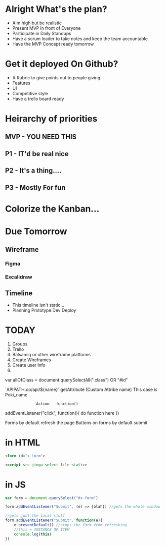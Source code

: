 # Alright What's the plan?
- Aim high but be realistic
- Present MVP In front of Everyone
- Participate in Daily Standups
- Have a scrum leader to take notes and keep the team accountable
- Have the MVP Concept ready tomorrow

# Get it deployed On Github?
- A Rubric to give points out to people giving 
- Features
- UI
- Competitive style
- Have a trello board ready 

# Heirarchy of priorities
## MVP - YOU NEED THIS
## P1  - IT'd be real nice
## P2  - It's a thing....
## P3  - Mostly For fun

# Colorize the Kanban...

# Due Tomorrow
## Wireframe
### Figma
### Excalidraw
## Timeline
- This timeline isn't static...
- Planning Prototype Dev Deploy


# TODAY
1. Groups
2. Trello
3. Balsamiq or other wireframe platforms
4. Create Wireframes
5. Create user Info
6. 



var allOfClass = document.querySelectAll(".class") OR "#id"

<tag class="pokibtn" poki_name="value">
`APIPATH.co/api/${name}`
getAttribute (Custom Attribe name) This case is Poki_name

                  Action   function()
addEventListener("click", function(){
    do function here
})

Forms by default refresh the page
Buttons on forms by default submit

# in HTML
```html
<form id="x-form">

<script src jinga select file static>
```
# in JS
```js
var form = document.querySelect("#x-form")

form.addEventListener("Submit", (e) => {blah}) //gets the whole window 

//gets just the local stuff
form.addEventListener("Submit", function(e){
    e.preventDefault() //stops the form from refreshing
    //this = INSTANCE OF ITEM
    console.log(this) 
})


```